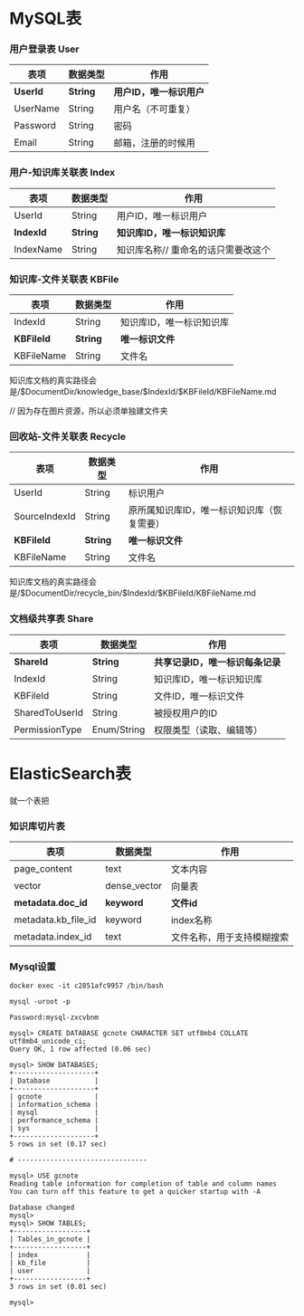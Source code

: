 #  MySQL表



### 用户登录表 User

| 表项         | 数据类型       | 作用              |
|------------|------------|-----------------|
| **UserId** | **String** | **用户ID，唯一标识用户** |
| UserName   | String     | 用户名（不可重复）       |
| Password   | String     | 密码              |
| Email      | String     | 邮箱，注册的时候用       |



### 用户-知识库关联表 Index

| 表项        | 数据类型   | 作用                                |
| ----------- | ---------- | ----------------------------------- |
| UserId      | String     | 用户ID，唯一标识用户                |
| **IndexId** | **String** | **知识库ID，唯一标识知识库**        |
| IndexName   | String     | 知识库名称// 重命名的话只需要改这个 |



### 知识库-文件关联表 KBFile

| 表项           | 数据类型       | 作用            |
|--------------|------------|---------------|
| IndexId      | String     | 知识库ID，唯一标识知识库 |
| **KBFileId** | **String** | **唯一标识文件**    |
| KBFileName   | String     | 文件名           |

知识库文档的真实路径会是/\$DocumentDir/knowledge_base/\$IndexId/\$KBFileId/KBFileName.md

// 因为存在图片资源，所以必须单独建文件夹



### 回收站-文件关联表 Recycle

| 表项          | 数据类型   | 作用                                       |
| ------------- | ---------- | ------------------------------------------ |
| UserId        | String     | 标识用户                                   |
| SourceIndexId | String     | 原所属知识库ID，唯一标识知识库（恢复需要） |
| **KBFileId**  | **String** | **唯一标识文件**                           |
| KBFileName    | String     | 文件名                                     |

知识库文档的真实路径会是/\$DocumentDir/recycle_bin/\$IndexId/\$KBFileId/KBFileName.md



### 文档级共享表 Share

| 表项           | 数据类型    | 作用                             |
| -------------- | ----------- | -------------------------------- |
| **ShareId**    | **String**  | **共享记录ID，唯一标识每条记录** |
| IndexId        | String      | 知识库ID，唯一标识知识库         |
| KBFileId       | String      | 文件ID，唯一标识文件             |
| SharedToUserId | String      | 被授权用户的ID                   |
| PermissionType | Enum/String | 权限类型（读取、编辑等）         |



# ElasticSearch表

就一个表把

### 知识库切片表

| 表项                | 数据类型     | 作用                       |
| ------------------- | ------------ | -------------------------- |
| page_content        | text         | 文本内容                   |
| vector              | dense_vector | 向量表                     |
| **metadata.doc_id** | **keyword**  | **文件id**                 |
| metadata.kb_file_id | keyword      | index名称                  |
| metadata.index_id   | text         | 文件名称，用于支持模糊搜索 |



### Mysql设置

```shell
docker exec -it c2851afc9957 /bin/bash

mysql -uroot -p

Password:mysql-zxcvbnm

mysql> CREATE DATABASE gcnote CHARACTER SET utf8mb4 COLLATE utf8mb4_unicode_ci;
Query OK, 1 row affected (0.06 sec)

mysql> SHOW DATABASES;
+--------------------+
| Database           |
+--------------------+
| gcnote             |
| information_schema |
| mysql              |
| performance_schema |
| sys                |
+--------------------+
5 rows in set (0.17 sec)

# --------------------------------

mysql> USE gcnote
Reading table information for completion of table and column names
You can turn off this feature to get a quicker startup with -A

Database changed
mysql>
mysql> SHOW TABLES;
+------------------+
| Tables_in_gcnote |
+------------------+
| index            |
| kb_file          |
| user             |
+------------------+
3 rows in set (0.01 sec)

mysql>
```